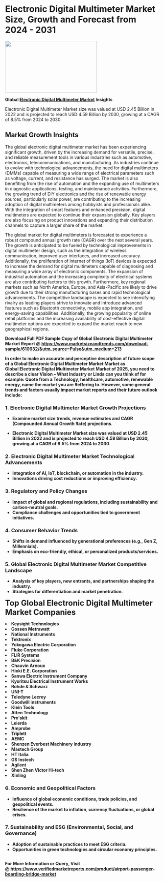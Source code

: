 <H1>Electronic Digital Multimeter Market Size, Growth and Forecast from 2024 - 2031</H1><img class="aligncenter size-medium wp-image-584254" src="https://thirdeyenews.in/wp-content/uploads/2024/09/Global-Market-Research-300x168.jpeg" alt="" width="300" height="168" /><p><strong>Global&nbsp;<a href="https://www.marketsizeandtrends.com/download-sample/610632/&amp;utm_source=Pulse&amp;utm_medium=213">Electronic Digital Multimeter Market</a> Insights</strong></p><p>Electronic Digital Multimeter Market size was valued at USD 2.45 Billion in 2022 and is projected to reach USD 4.59 Billion by 2030, growing at a CAGR of 8.5% from 2024 to 2030.</p><p><h2>Market Growth Insights</h2> <p>The global electronic digital multimeter market has been experiencing significant growth, driven by the increasing demand for versatile, precise, and reliable measurement tools in various industries such as automotive, electronics, telecommunications, and manufacturing. As industries continue to evolve with technological advancements, the need for digital multimeters (DMMs) capable of measuring a wide range of electrical parameters such as voltage, current, and resistance has surged. The market is also benefiting from the rise of automation and the expanding use of multimeters in diagnostic applications, testing, and maintenance activities. Furthermore, the growing trend of DIY electronics and the rise of renewable energy sources, particularly solar power, are contributing to the increasing adoption of digital multimeters among hobbyists and professionals alike. With the integration of smart features and enhanced precision, digital multimeters are expected to continue their expansion globally. Key players are also focusing on product innovations and expanding their distribution channels to capture a larger share of the market.</p> <p><strong></strong></p> <p>The global market for digital multimeters is forecasted to experience a robust compound annual growth rate (CAGR) over the next several years. The growth is anticipated to be fueled by technological improvements in digital multimeter design, such as the integration of wireless communication, improved user interfaces, and increased accuracy. Additionally, the proliferation of internet of things (IoT) devices is expected to increase the demand for digital multimeters capable of diagnosing and measuring a wide array of electronic components. The expansion of industrial automation and the increasing complexity of electrical systems are also contributing factors to this growth. Furthermore, key regional markets such as North America, Europe, and Asia-Pacific are likely to drive growth due to their strong manufacturing bases and rapid technological advancements. The competitive landscape is expected to see intensifying rivalry as leading players strive to innovate and introduce advanced features such as Bluetooth connectivity, mobile app integration, and energy-saving capabilities. Additionally, the growing popularity of online retail platforms and the increasing availability of cost-effective digital multimeter options are expected to expand the market reach to new geographical regions. <p><strong></p><p><span class=""><strong>Download Full PDF Sample Copy of Global Electronic Digital Multimeter Market Report</strong> @ <a href="https://www.marketsizeandtrends.com/download-sample/610632/&amp;utm_source=Pulse&amp;utm_medium=213" target="_blank">https://www.marketsizeandtrends.com/download-sample/610632/&amp;utm_source=Pulse&amp;utm_medium=213</a></span></p><p>In order to make an accurate and perceptive description of future scope of a Global&nbsp;Electronic Digital Multimeter Market Market as Global&nbsp;Electronic Digital Multimeter Market Market of 2025, you need to describe a clear Vision &ndash; What Industry or Linda can you think of for example: Quote from a Technology, healthcare, automotive, renewable energy, name the market you are Reffering to. However, some general trends and factors usually impact market reports and their future outlook include:</p><h3>1.&nbsp;<strong>Electronic Digital Multimeter Market Growth Projections</strong></h3><ul><li>Examine market size trends, revenue estimates and CAGR (Compounded Annual Growth Rate) projections.</li><li><p>Electronic Digital Multimeter Market size was valued at USD 2.45 Billion in 2022 and is projected to reach USD 4.59 Billion by 2030, growing at a CAGR of 8.5% from 2024 to 2030.</p></li></ul><h3>2.&nbsp;<strong>Electronic Digital Multimeter Market Technological Advancements</strong></h3><ul><li>Integration of AI, IoT, blockchain, or automation in the industry.</li><li>Innovations driving cost reductions or improving efficiency.</li></ul><h3>3.&nbsp;<strong>Regulatory and Policy Changes</strong></h3><ul><li>Impact of global and regional regulations, including sustainability and carbon-neutral goals.</li><li>Compliance challenges and opportunities tied to government initiatives.</li></ul><h3>4.&nbsp;<strong>Consumer Behavior Trends</strong></h3><ul><li>Shifts in demand influenced by generational preferences (e.g., Gen Z, Millennials).</li><li>Emphasis on eco-friendly, ethical, or personalized products/services.</li></ul><h3>5.&nbsp;<strong>Global Electronic Digital Multimeter Market Competitive Landscape</strong></h3><ul><li>Analysis of key players, new entrants, and partnerships shaping the industry.</li><li>Strategies for differentiation and market penetration.</li></ul><p data-pm-slice="1 1 []"><span style="color: inherit; font-family: inherit; font-size: 25px;">Top Global Electronic Digital Multimeter Market Companies</span></p><div class="" data-test-id=""><p><li>Keysight Technologies</li><li> Gossen Metrawatt</li><li> National Instruments</li><li> Tektronix</li><li> Yokogawa Electric Corporation</li><li> Fluke Corporation</li><li> FLIR Systems</li><li> B&K Precision</li><li> Chauvin Arnoux</li><li> Hioki E.E. Corporation</li><li> Sanwa Electric Instrument Company</li><li> Kyoritsu Electrical Instrument Works</li><li> Rohde & Schwarz</li><li> UNI-T</li><li> Teledyne Lecroy</li><li> Goodwill instruments</li><li> Klein Tools</li><li> Atten Technology</li><li> Pro'skit</li><li> Leierda</li><li> Amprobe</li><li> Triplett</li><li> AEMC</li><li> Shenzen Everbest Machinery Industry</li><li> Mastech Group</li><li> HT Italia</li><li> GS Instech</li><li> Agilent</li><li> Shen Zhen Victor Hi-tech</li><li> Xinling</li></p></div><h3>6.&nbsp;<strong>Economic and Geopolitical Factors</strong></h3><ul><li>Influence of global economic conditions, trade policies, and geopolitical events.</li><li>Resilience of the market to inflation, currency fluctuations, or global crises.</li></ul><h3>7.&nbsp;<strong>Sustainability and ESG (Environmental, Social, and Governance)</strong></h3><ul><li>Adoption of sustainable practices to meet ESG criteria.</li><li>Opportunities in green technologies and circular economy principles.</li></ul><h2><strong style="font-size: 14px;">For More Information or Query, Visit @&nbsp;</strong><a style="background-color: #ffffff; font-size: 14px;" href="https://www.marketsizeandtrends.com/report/electronic-digital-multimeter-market/" target="_blank">https://www.verifiedmarketreports.com/product/airport-passenger-boarding-bridge-market</a></h2>
